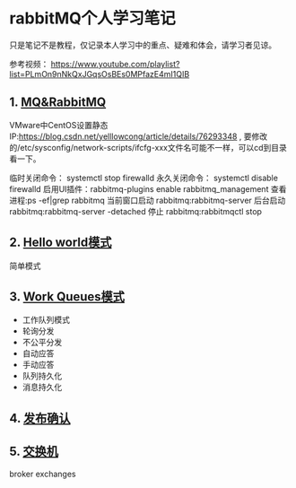 # rabbitMQ个人学习笔记

只是笔记不是教程，仅记录本人学习中的重点、疑难和体会，请学习者见谅。

参考视频： https://www.youtube.com/playlist?list=PLmOn9nNkQxJGqsOsBEs0MPfazE4mI1QIB

## 1. [MQ&RabbitMQ](https://github.com/YuxingXie/study-rabbitmq/blob/main/assets/md/001.MD)

VMware中CentOS设置静态IP:https://blog.csdn.net/yelllowcong/article/details/76293348 ,
要修改的/etc/sysconfig/network-scripts/ifcfg-xxx文件名可能不一样，可以cd到目录看一下。

临时关闭命令： systemctl stop firewalld
永久关闭命令： systemctl disable firewalld
启用UI插件：rabbitmq-plugins enable rabbitmq_management
查看进程:ps -ef|grep rabbitmq
当前窗口启动 rabbitmq:rabbitmq-server
后台启动 rabbitmq:rabbitmq-server -detached
停止 rabbitmq:rabbitmqctl stop

## 2. [Hello world模式](https://github.com/YuxingXie/study-rabbitmq/blob/main/assets/md/002.MD)
简单模式

## 3. [Work Queues模式](https://github.com/YuxingXie/study-rabbitmq/blob/main/assets/md/003.MD)
* 工作队列模式
* 轮询分发
* 不公平分发
* 自动应答
* 手动应答
* 队列持久化
* 消息持久化

## 4. [发布确认](https://github.com/YuxingXie/study-rabbitmq/blob/main/assets/md/004.MD)

## 5. [交换机](https://github.com/YuxingXie/study-rabbitmq/blob/main/assets/md/005.MD)
broker
exchanges



